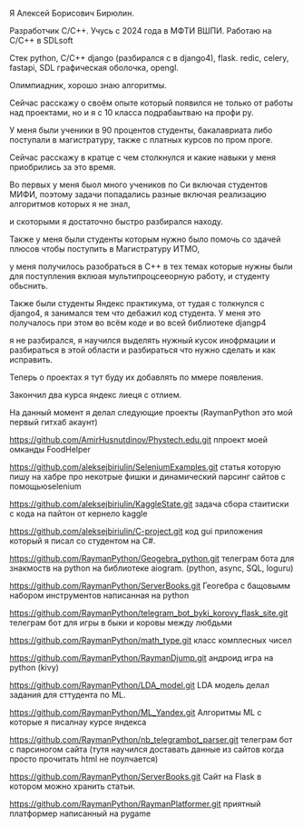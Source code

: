 Я Алексей Борисович Бирюлин.

Разработчик C/C++. Учусь с 2024 года в МФТИ ВШПИ. Работаю на С/C++ в SDLsoft

Стек python, C/C++ django (разбирался с в django4), flask. redic, celery, fastapi, SDL графическая оболочка, opengl.

Олимпиадник, хорошо знаю алгоритмы.

Сейчас расскажу о своём опыте который появился не только от работы над проектами, но и я с 10 класса подрабаытваю на профи ру.

У меня были ученики в 90 процентов студенты, бакалавриата либо поступали в магистратуру, также с платных курсов по пром проге.

Сейчас расскажу в кратце с чем столкнулся и какие навыки у меня приобрились за это время.

Во первых у меня быол много учеников по Си включая студентов МИФИ, поэтому задачи попадались разные включая реализацию алгоритмов которых я не знал,

и скоторыми я достаточно быстро разбирался находу.

Также у меня были студенты которым нужно было помочь со здачей плюсов чтобы поступить в Магистратуру ИТМО,

у меня получилось разобраться в С++ в тех темах которые нужны были для поступления вклюая мультипроцсееорную работу, и студенту обьснить.

Также были студенты Яндекс практикума, от тудая с толкнулся с django4, я занимался тем что дебажил код студента. У меня это получалось при этом во всём коде и во всей библиотеке djangp4

я не разбирался, я научился выделять нужный кусок инофрмации и разбираться в этой области и разбираться что нужно сделать и как исправить.

Теперь о проектах я тут буду их добавлять по ммере появления.

Закончил два курса яндекс лиеця с отлием.

На данный момент я делал следующие проекты (RaymanPython это мой первый гитхаб акаунт)

https://github.com/AmirHusnutdinov/Phystech.edu.git ппроект моей омканды FoodHelper

https://github.com/aleksejbiriulin/SeleniumExamples.git статья которую пишу на хабре про некотрые фишки и динамический парсинг сайтов с помощьюselenium

https://github.com/aleksejbiriulin/KaggleState.git задача сбора стаитиски с кода на пайтон от кернело kaggle

https://github.com/aleksejbiriulin/C-project.git код gui приложения который я писал со студентом на C#.

https://github.com/RaymanPython/Geogebra_python.git телеграм бота для знакмоств на python на библиотеке aiogram. (python, async, SQL, loguru)

https://github.com/RaymanPython/ServerBooks.git Геогебра с бащовымм набором инструментов написанная на python

https://github.com/RaymanPython/telegram_bot_byki_korovy_flask_site.git телеграм бот для игры в быки и коровы между любдьми

https://github.com/RaymanPython/math_type.git класс комплесных чисел

https://github.com/RaymanPython/RaymanDjump.git андроид игра на python (kivy)

https://github.com/RaymanPython/LDA_model.git LDA модель делал задания для сттудента по ML.

https://github.com/RaymanPython/ML_Yandex.git Алгоритмы ML c которые я писалнау курсе яндекса

https://github.com/RaymanPython/nb_telegrambot_parser.git телеграм бот с парсиногом сайта (тутя научился доставать данные из сайтов когда просто прочитать html не поулчается)

https://github.com/RaymanPython/ServerBooks.git Сайт на Flask в котором можно хранить статьи.

https://github.com/RaymanPython/RaymanPlatformer.git приятный платформер написанный на pygame
